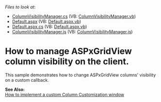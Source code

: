 <!-- default file list -->
*Files to look at*:

* [ColumnVisibilityManager.cs](./CS/Site/App_Code/ColumnVisibilityManager.cs) (VB: [ColumnVisibilityManager.vb](./VB/Site/App_Code/ColumnVisibilityManager.vb))
* [Default.aspx](./CS/Site/Default.aspx) (VB: [Default.aspx.vb](./VB/Site/Default.aspx.vb))
* [Default.aspx.cs](./CS/Site/Default.aspx.cs) (VB: [Default.aspx.vb](./VB/Site/Default.aspx.vb))
* [ColumnVisibilityManager.js](./CS/Site/JS/ColumnVisibilityManager.js) (VB: [ColumnVisibilityManager.js](./VB/Site/JS/ColumnVisibilityManager.js))
<!-- default file list end -->
# How to manage ASPxGridView column visibility on the client.


<p>This sample demonstrates how to change ASPxGridView columns' visibility on a custom callback.</p><p><strong>See Also:</strong><br />
<a href="https://www.devexpress.com/Support/Center/p/E2023">How to implement a custom Column Customization window</a></p>

<br/>


